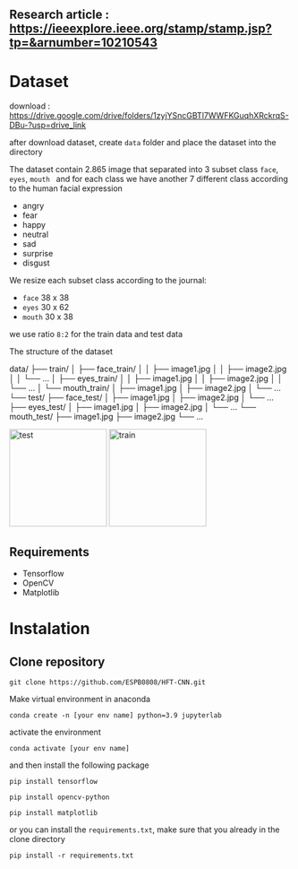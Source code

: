 ## Research article : https://ieeexplore.ieee.org/stamp/stamp.jsp?tp=&arnumber=10210543

# Dataset 
download : https://drive.google.com/drive/folders/1zyjYSncGBTl7WWFKGuqhXRckrqS-DBu-?usp=drive_link

after download dataset, create `data` folder and place the dataset into the directory

The dataset contain 2.865 image that separated into 3 subset class  `face`, `eyes`, `mouth ` and for each class we have another 7 different class according to the human facial expression
* angry
* fear
* happy
* neutral
* sad
* surprise
* disgust

We resize each subset class according to the journal:
* `face` 38 x 38
* `eyes` 30 x 62
* `mouth` 30 x 38

we use ratio `8:2` for the train data and test data

The structure of the dataset

 data/
 ├── train/
 │   ├── face_train/
 │   │   ├── image1.jpg
 │   │   ├── image2.jpg
 │   │   └── ...
 │   ├── eyes_train/
 │   │   ├── image1.jpg
 │   │   ├── image2.jpg
 │   │   └── ...
 │   └── mouth_train/
 │       ├── image1.jpg
 │       ├── image2.jpg
 │       └── ...
 └── test/
     ├── face_test/
     │   ├── image1.jpg
     │   ├── image2.jpg
     │   └── ...
     ├── eyes_test/
     │   ├── image1.jpg
     │   ├── image2.jpg
     │   └── ...
     └── mouth_test/
         ├── image1.jpg
         ├── image2.jpg
         └── ...

<img width="174" alt="test" src="https://github.com/ESPB0808/HFT-CNN/assets/115124715/ea8f250b-a6d4-4d9c-b5f0-8ebeef9b39e4">
<img width="174" alt="train" src="https://github.com/ESPB0808/HFT-CNN/assets/115124715/348641b9-320e-456c-bab0-49f453e099b3">


## Requirements
* Tensorflow 
* OpenCV
* Matplotlib 

# Instalation
## Clone repository
```
git clone https://github.com/ESPB0808/HFT-CNN.git
```
Make virtual environment in anaconda
```
conda create -n [your env name] python=3.9 jupyterlab
```
activate the environment
```
conda activate [your env name]
```
and then install the following package
```
pip install tensorflow
```
```
pip install opencv-python
```
```
pip install matplotlib
```

or you can install the `requirements.txt`, make sure that you already in the clone directory
```
pip install -r requirements.txt
```

